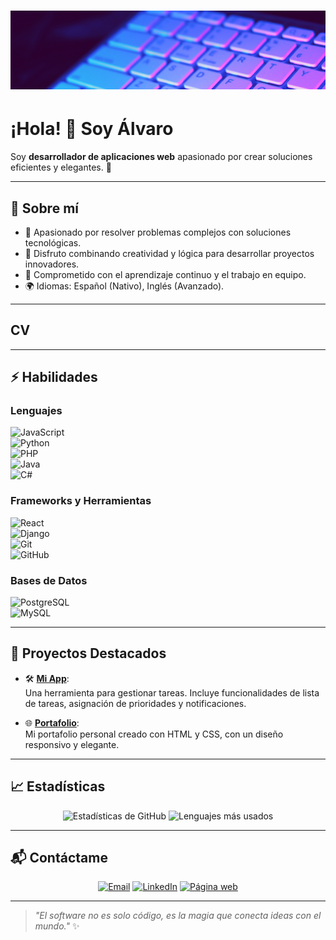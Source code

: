 # ![Mi Banner](https://github.com/exsaol24/exsaol24/blob/main/banner)  
# ¡Hola! 👋 Soy **Álvaro**  
Soy **desarrollador de aplicaciones web** apasionado por crear soluciones eficientes y elegantes. 🚀  

---

## 🌙 Sobre mí  
- 🚀 Apasionado por resolver problemas complejos con soluciones tecnológicas.  
- 🧩 Disfruto combinando creatividad y lógica para desarrollar proyectos innovadores.  
- 🌟 Comprometido con el aprendizaje continuo y el trabajo en equipo.  
- 🌍 Idiomas: Español (Nativo), Inglés (Avanzado).

---
CV
---
---

## ⚡ Habilidades  
### Lenguajes  
![JavaScript](https://img.shields.io/badge/JavaScript-F7DF1E?style=for-the-badge&logo=javascript&logoColor=black)  
![Python](https://img.shields.io/badge/Python-3776AB?style=for-the-badge&logo=python&logoColor=white)  
![PHP](https://img.shields.io/badge/PHP-777BB4?style=for-the-badge&logo=php&logoColor=white)  
![Java](https://img.shields.io/badge/Java-007396?style=for-the-badge&logo=java&logoColor=white)  
![C#](https://img.shields.io/badge/C%23-239120?style=for-the-badge&logo=c-sharp&logoColor=white)  

### Frameworks y Herramientas  
![React](https://img.shields.io/badge/React-61DAFB?style=for-the-badge&logo=react&logoColor=black)  
![Django](https://img.shields.io/badge/Django-092E20?style=for-the-badge&logo=django&logoColor=white)  
![Git](https://img.shields.io/badge/Git-F05032?style=for-the-badge&logo=git&logoColor=white)  
![GitHub](https://img.shields.io/badge/GitHub-181717?style=for-the-badge&logo=github&logoColor=white)  

### Bases de Datos  
![PostgreSQL](https://img.shields.io/badge/PostgreSQL-336791?style=for-the-badge&logo=postgresql&logoColor=white)  
![MySQL](https://img.shields.io/badge/MySQL-4479A1?style=for-the-badge&logo=mysql&logoColor=white)  

---

## 🌙 Proyectos Destacados  
- 🛠️ [**Mi App**](https://github.com/cchrCoding05/mi-app):  
  Una herramienta para gestionar tareas. Incluye funcionalidades de lista de tareas, asignación de prioridades y notificaciones.  

- 🌐 [**Portafolio**](https://github.com/cchrCoding05/portafolio):  
  Mi portafolio personal creado con HTML y CSS, con un diseño responsivo y elegante.

---

## 📈 Estadísticas  
<div align="center">  
  <img src="https://github-readme-stats.vercel.app/api?username=exsaol24&show_icons=true&theme=tokyonight" alt="Estadísticas de GitHub" height="150px" />  
  <img src="https://github-readme-stats.vercel.app/api/top-langs/?username=exsaol24&layout=compact&theme=tokyonight" alt="Lenguajes más usados" height="150px" />  
</div>

---

## 📬 Contáctame  
<div align="center">  
  <a href="mailto:@gmail.com"><img src="https://img.shields.io/badge/Email-D14836?style=for-the-badge&logo=gmail&logoColor=white" alt="Email" /></a>  
  <a href="https://linkedin.com/in/chrayehChahine"><img src="https://img.shields.io/badge/LinkedIn-0A66C2?style=for-the-badge&logo=linkedin&logoColor=white" alt="LinkedIn" /></a>  
  <a href="https://github.com/exsaol24"><img src="https://img.shields.io/badge/Mi_Página_Web-000000?style=for-the-badge&logo=github&logoColor=white" alt="Página web" /></a>  
</div>

---

> *"El software no es solo código, es la magia que conecta ideas con el mundo."* ✨
